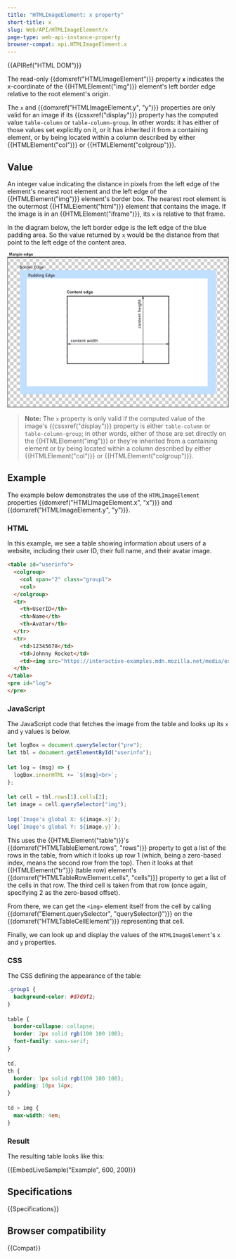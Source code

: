 ```yaml
---
title: "HTMLImageElement: x property"
short-title: x
slug: Web/API/HTMLImageElement/x
page-type: web-api-instance-property
browser-compat: api.HTMLImageElement.x
---
```


{{APIRef("HTML DOM")}}

The read-only {{domxref("HTMLImageElement")}} property
**`x`** indicates the x-coordinate of the
{{HTMLElement("img")}} element's left border edge relative to the root element's
origin.

The `x` and {{domxref("HTMLImageElement.y", "y")}} properties are only valid
for an image if its {{cssxref("display")}} property has the computed value
`table-column` or `table-column-group`. In other words: it has
either of those values set explicitly on it, or it has inherited it from a containing
element, or by being located within a column described by either {{HTMLElement("col")}}
or {{HTMLElement("colgroup")}}.

## Value

An integer value indicating the distance in pixels from the left edge of the element's
nearest root element and the left edge of the {{HTMLElement("img")}} element's border
box. The nearest root element is the outermost {{HTMLElement("html")}} element that
contains the image. If the image is in an {{HTMLElement("iframe")}}, its `x`
is relative to that frame.

In the diagram below, the left border edge is the left edge of the blue padding area.
So the value returned by `x` would be the distance from that point to the
left edge of the content area.

![Diagram showing the relationships between the various boxes associated with an element](boxmodel-3.png)

> **Note:** The `x` property is only valid if the computed
> value of the image's {{cssxref("display")}} property is either
> `table-column` or `table-column-group`; in other words, either
> of those are set directly on the {{HTMLElement("img")}} or they're inherited from a
> containing element or by being located within a column described by either
> {{HTMLElement("col")}} or {{HTMLElement("colgroup")}}.

## Example

The example below demonstrates the use of the `HTMLImageElement` properties
{{domxref("HTMLImageElement.x", "x")}} and {{domxref("HTMLImageElement.y", "y")}}.

### HTML

In this example, we see a table showing information about users of a website,
including their user ID, their full name, and their avatar image.

```html
<table id="userinfo">
  <colgroup>
    <col span="2" class="group1">
    <col>
  </colgroup>
  <tr>
    <th>UserID</th>
    <th>Name</th>
    <th>Avatar</th>
  </tr>
  <tr>
    <td>12345678</td>
    <td>Johnny Rocket</td>
    <td><img src="https://interactive-examples.mdn.mozilla.net/media/examples/grapefruit-slice-332-332.jpg"></td>
  </th>
</table>
<pre id="log">
</pre>
```

### JavaScript

The JavaScript code that fetches the image from the table and looks up its
`x` and `y` values is below.

```js
let logBox = document.querySelector("pre");
let tbl = document.getElementById("userinfo");

let log = (msg) => {
  logBox.innerHTML += `${msg}<br>`;
};

let cell = tbl.rows[1].cells[2];
let image = cell.querySelector("img");

log(`Image's global X: ${image.x}`);
log(`Image's global Y: ${image.y}`);
```

This uses the {{HTMLElement("table")}}'s {{domxref("HTMLTableElement.rows", "rows")}}
property to get a list of the rows in the table, from which it looks up row 1 (which,
being a zero-based index, means the second row from the top). Then it looks at that
{{HTMLElement("tr")}} (table row) element's {{domxref("HTMLTableRowElement.cells", "cells")}}
property to get a list of the cells in that row. The third cell is taken from
that row (once again, specifying 2 as the zero-based offset).

From there, we can get the `<img>` element itself from the cell by
calling {{domxref("Element.querySelector", "querySelector()")}} on the
{{domxref("HTMLTableCellElement")}} representing that cell.

Finally, we can look up and display the values of the `HTMLImageElement`'s
`x` and `y` properties.

### CSS

The CSS defining the appearance of the table:

```css
.group1 {
  background-color: #d7d9f2;
}

table {
  border-collapse: collapse;
  border: 2px solid rgb(100 100 100);
  font-family: sans-serif;
}

td,
th {
  border: 1px solid rgb(100 100 100);
  padding: 10px 14px;
}

td > img {
  max-width: 4em;
}
```

### Result

The resulting table looks like this:

{{EmbedLiveSample("Example", 600, 200)}}

## Specifications

{{Specifications}}

## Browser compatibility

{{Compat}}
